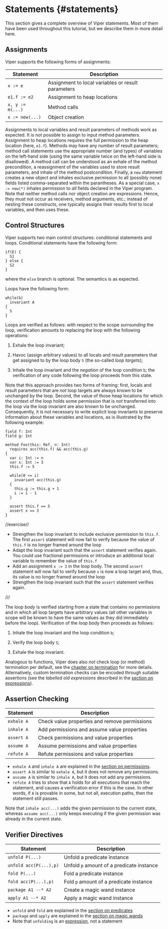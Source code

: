 # Statements {#statements}

This section gives a complete overview of Viper statements. Most of them have
been used throughout this tutorial, but we describe them in more detail here.

## Assignments

Viper supports the following forms of assignments:

| Statement | Description |
| ---- | ---- |
| `x := e`  | Assignment to local variables or result parameters |
| `e1.f := e2` | Assignment to heap locations |
| `x, y := m(...)` | Method calls |
| `x := new(...)` | Object creation |

Assignments to local variables and result parameters of methods work as
expected. It is not possible to assign to input method parameters. Assignment to heap
locations requires the full permission to the heap location (here,
`e1.f`). Methods may have any number of result parameters; method call
statements use the appropriate number (and types) of variables on the left-hand side (using the same variable twice on the left-hand side is disallowed).
A
method call can be understood as an exhale of the method precondition, a reassignment of the variables used to store result parameters, and inhale of the method postcondition.
Finally, a `new` statement creates a new object and inhales exclusive permission
to all (possibly none) fields listed comma-separated within the parantheses. As a special case, `x := new(*)` inhales permission to
*all* fields declared in the Viper program. Note that neither method calls nor
object creation are expressions. Hence, they must not occur as receivers, method
arguments, etc.; instead of nesting these constructs, one typically assigns their results first to local variables, and then uses these.

## Control Structures

Viper supports two main control structures: conditional statements and loops.
Conditional statements have the following form:

```silver
if(E) {
  S1
} else {
  S2
}
```

where the `else` branch is optional. The semantics is as expected.

Loops have the following form:

```silver
while(b)
  invariant A
{
  S
}
```

Loops are verified as follows: with respect to the scope *surrounding* the loop, verification amounts to replacing the loop with the following operations:

1. Exhale the loop invariant;

2. Havoc (assign arbitrary values) to all locals and result parameters that get assigned to by the loop body `S` (the so-called *loop targets*);

3. Inhale the loop invariant and the *negation* of the loop condition `b`; the verification of any code following the loop proceeds from this state.

Note that this approach provides two forms of framing: first, locals and result parameters that
are *not* loop targets are always known to be unchanged by the loop. Second, the value of
those heap locations for which the context of the loop holds some permission
that is *not* transferred into the loop via the loop invariant are also known to
be unchanged. Consequently, it is not necessary to write explicit loop
invariants to preserve information about these variables and locations, as is
illustrated by the following example:

```silver-runnable
field f: Int
field g: Int

method Foo(this: Ref, n: Int)
  requires acc(this.f) && acc(this.g)
{
  var i: Int := n
  var x: Int := 3
  this.f := 5

  while(0 <= i)
    invariant acc(this.g)
  {
    this.g := this.g + 1
    i := i - 1
  }
  
  assert this.f == 5
  assert x == 3
}
```

//exercise//

* Strengthen the loop invariant to include exclusive permission to `this.f`. The
  first `assert` statement will now fail to verify because the value of `this.f`
  is no longer framed around the loop
* Adapt the loop invariant such that the `assert` statement verifies again. You
  could use fractional permissions or introduce an additional local variable to
  remember the value of `this.f`
* Add an assignment `x := 3` in the loop body. The second `assert` statement will now fail to
  verify because `x` is now a loop target and, thus, its value is no longer
  framed around the loop
* Strengthen the loop invariant  such that the `assert` statement verifies again.

///

The loop *body* is verified starting from a state that contains no permissions and in
which all loop targets have arbitrary values (all other variables in scope will be known to have the same values as they did immediately before the loop). Verification of the loop body then proceeds as
follows:

1. Inhale the loop invariant and the loop condition `b`;

2. Verify the loop body `S`;

3. Exhale the loop invariant.

Analogous to functions, Viper does also *not* check loop (or method) termination per default, see the [chapter on termination](#termination) for more details. Alternatively, custom termination checks can be encoded through suitable assertions (see the *labelled old expressions* described in the [section on expressions](#expressions)).

## Assertion Checking

| Statement | Description |
| ---- | ---- |
| `exhale A` | Check value properties and remove permissions |
| `inhale A` | Add permissions and assume value properties |
| `assert A` | Check permissions and value properties |
| `assume A` | Assume permissions and value properties |
| `refute A` | Refute permissions and value properties |

* `exhale A` and `inhale A` are explained in the [section on permissions](#inhale-and-exhale).
* `assert A` is similar to `exhale A`, but it does not remove any permissions.
* `assume A` is similar to `inhale A`, but it does not add any permissions.
* `refute A` tries to show that `A` holds for all executions that reach the statement, and causes a verification error if this is the case. In other words, if `A` is provable in some, but not all, execution paths, then the statement still passes.

Note that `inhale acc(...)` adds the given permission to the current state, whereas `assume acc(...)` only keeps executing if the given permission was already in the current state.

## Verifier Directives

| Statement | Description |
| ---- | ---- |
| `unfold P(...)` | Unfold a predicate instance |
| `unfold acc(P(...),p)` | Unfold `p` amount of a predicate instance |
| `fold P(...)`  | Fold a predicate instance |
| `fold acc(P(...),p)` | Fold `p` amount of a predicate instance |
| `package A1 --* A2` | Create a magic wand instance |
| `apply A1 --* A2` | Apply a magic wand instance |

* `unfold` and `fold` are explained in the [section on predicates](#predicates)
* `package` and `apply` are explained in the [section on magic wands](#magic-wands)
* Note that `unfolding` is an [expression](#expressions), not a statement
